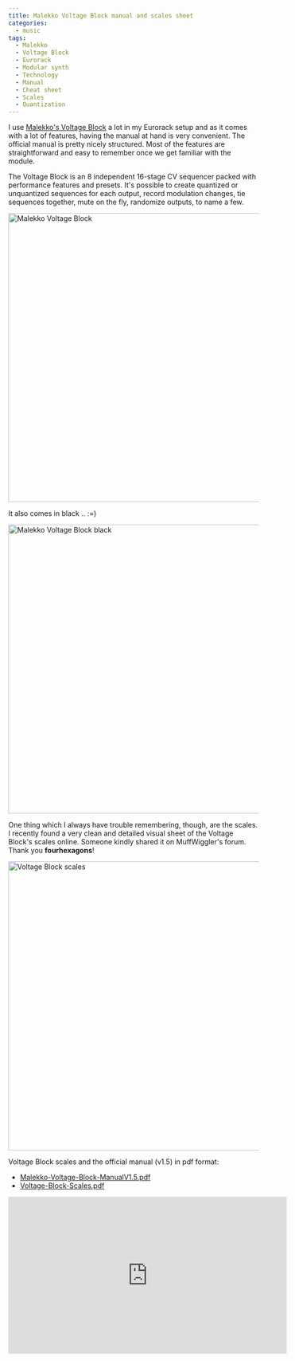 ```yaml
---
title: Malekko Voltage Block manual and scales sheet
categories:
  - music
tags:
  - Malekko
  - Voltage Block
  - Eurorack
  - Modular synth
  - Technology
  - Manual
  - Cheat sheet
  - Scales
  - Quantization
---
```


I use <a href="https://amzn.to/2NW2r9z" target="_blank" alt="Malekko Voltage Block">Malekko's Voltage Block</a> a lot in my Eurorack setup and as it comes with a lot of features, having the manual at hand is very convenient. The official manual is pretty nicely structured. Most of the features are straightforward and easy to remember once we get familiar with the module.

The Voltage Block is an 8 independent 16-stage CV sequencer packed with performance features and presets. It's possible to create quantized or unquantized sequences for each output, record modulation changes, tie sequences together, mute on the fly, randomize outputs, to name a few.<br>

<a href="https://amzn.to/2NW2r9z" target="_blank" alt="Malekko Voltage Block"><img src="/images/posts/malekko_voltage_block.jpg" class="align-center" alt="Malekko Voltage Block" width="580px"></a><br>

It also comes in black .. :=) <br>

<a href="https://amzn.to/3alt53f" target="_blank" alt="Malekko Voltage Block black"><img src="/images/posts/malekko_voltage_block_black.png" class="align-center" alt="Malekko Voltage Block black" width="580px"></a><br>

One thing which I always have trouble remembering, though, are the scales. I recently found a very clean and detailed visual sheet of the Voltage Block's scales online. Someone kindly shared it on MuffWiggler's forum. Thank you **fourhexagons**!

<a href="/images/posts/voltage-block-scales.png" target="_blank" alt="Voltage Block scales"><img src="/images/posts/voltage-block-scales.png" class="align-center" alt="Voltage Block scales" width="580px"></a><br>

Voltage Block scales and the official manual (v1.5) in pdf format:
* <a href="/pdfs/manuals-sheets/Malekko-Voltage-Block-ManualV1.5.pdf" target="_blank" alt="Malekko Voltage Block manual">Malekko-Voltage-Block-ManualV1.5.pdf</a>
* <a href="/pdfs/manuals-sheets/Voltage-Block-Scales.pdf" target="_blank" alt="Voltage Block scales">Voltage-Block-Scales.pdf</a>

<iframe width="560" height="315" src="https://www.youtube.com/embed/tpKmAGKW0Hs" frameborder="0" allow="accelerometer; autoplay; clipboard-write; encrypted-media; gyroscope; picture-in-picture" allowfullscreen class="align-center"></iframe>
